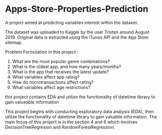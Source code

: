 # Apps-Store-Properties-Prediction
A project aimed at predicting variables interest within the dataset.

The dataset was uploaded to Kaggle by the user Tristan around August 2019.
Original data is extracted using the iTunes API and the App Store sitemap.

Problem Formulation in this project :
1. What are the most popular genre combinations?
2. What is the oldest app, and how many years/months?
3. What is the app that receives the latest update?
4. What variables affect app rating?
5. How do microtransactions affect rating?
6. What variables affect age restrictions? 

this project contains EDA and utilize the functionality of datetime library to gain valueable information 

This project begins with conducting exploratory data analysis (EDA), then utilize the functionality of datetime library to gain valuable information.
The main focus of this project is in the section 4 and 6 which involves DecisionTreeRegresion and RandomForestRegression.
